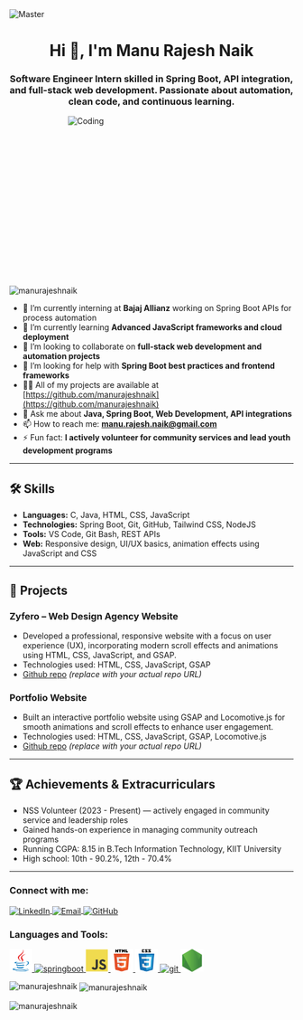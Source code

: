 <img alt="Master" height="350" width="1080" src="https://i.pinimg.com/originals/c1/fc/9d/c1fc9d7f6ae08d56f2b84e81799790a5.gif">

<h1 align="center">Hi 👋, I'm Manu Rajesh Naik</h1>
<h3 align="center">
  Software Engineer Intern skilled in Spring Boot, API integration, and full-stack web development. 
  Passionate about automation, clean code, and continuous learning.
</h3>

<img align="right" alt="Coding" height="300" width="400" src="https://i.pinimg.com/originals/42/b4/22/42b4229a9ec3145edaa895b2415dd720.gif">

<p align="left">
  <img src="https://komarev.com/ghpvc/?username=manurajeshnaik&label=Profile%20views&color=0e75b6&style=flat" alt="manurajeshnaik" />
</p>

- 🔭 I’m currently interning at **Bajaj Allianz** working on Spring Boot APIs for process automation
- 🌱 I’m currently learning **Advanced JavaScript frameworks and cloud deployment**
- 👯 I’m looking to collaborate on **full-stack web development and automation projects**
- 🤝 I’m looking for help with **Spring Boot best practices and frontend frameworks**
- 👨‍💻 All of my projects are available at [https://github.com/manurajeshnaik](https://github.com/manurajeshnaik)
- 💬 Ask me about **Java, Spring Boot, Web Development, API integrations**
- 📫 How to reach me: **manu.rajesh.naik@gmail.com**
- ⚡ Fun fact: **I actively volunteer for community services and lead youth development programs**

---

## 🛠️ Skills

- **Languages:** C, Java, HTML, CSS, JavaScript  
- **Technologies:** Spring Boot, Git, GitHub, Tailwind CSS, NodeJS  
- **Tools:** VS Code, Git Bash, REST APIs  
- **Web:** Responsive design, UI/UX basics, animation effects using JavaScript and CSS  

---

## 🚀 Projects

### Zyfero – Web Design Agency Website  
- Developed a professional, responsive website with a focus on user experience (UX), incorporating modern scroll effects and animations using HTML, CSS, JavaScript, and GSAP.  
- Technologies used: HTML, CSS, JavaScript, GSAP  
- [Github repo](https://github.com/manu/zyfero) *(replace with your actual repo URL)*

### Portfolio Website  
- Built an interactive portfolio website using GSAP and Locomotive.js for smooth animations and scroll effects to enhance user engagement.  
- Technologies used: HTML, CSS, JavaScript, GSAP, Locomotive.js  
- [Github repo](https://github.com/manu/portfolio) *(replace with your actual repo URL)*

---

## 🏆 Achievements & Extracurriculars

- NSS Volunteer (2023 - Present) — actively engaged in community service and leadership roles  
- Gained hands-on experience in managing community outreach programs  
- Running CGPA: 8.15 in B.Tech Information Technology, KIIT University  
- High school: 10th - 90.2%, 12th - 70.4%

---

<h3 align="left">Connect with me:</h3>
<p align="left">
  <a href="https://www.linkedin.com/in/manurajeshnaik" target="blank">
    <img align="center" src="https://raw.githubusercontent.com/rahuldkjain/github-profile-readme-generator/master/src/images/icons/Social/linked-in-alt.svg" alt="LinkedIn" height="30" width="40" />
  </a>
  <a href="mailto:manu.rajesh.naik@gmail.com" target="blank">
    <img align="center" src="https://raw.githubusercontent.com/rahuldkjain/github-profile-readme-generator/master/src/images/icons/Social/google-mail.svg" alt="Email" height="30" width="40" />
  </a>
  <a href="https://github.com/manurajeshnaik" target="blank">
    <img align="center" src="https://raw.githubusercontent.com/rahuldkjain/github-profile-readme-generator/master/src/images/icons/Social/github.svg" alt="GitHub" height="30" width="40" />
  </a>
</p>

<h3 align="left">Languages and Tools:</h3>
<p align="left">
  <a href="https://www.java.com" target="_blank" rel="noreferrer">
    <img src="https://raw.githubusercontent.com/devicons/devicon/master/icons/java/java-original.svg" alt="java" width="40" height="40"/>
  </a>
  <a href="https://spring.io/projects/spring-boot" target="_blank" rel="noreferrer">
    <img src="https://spring.io/images/projects/spring-boot-7f0132c6702ff07f3a837d2373a48657.svg" alt="springboot" width="40" height="40"/>
  </a>
  <a href="https://developer.mozilla.org/en-US/docs/Web/JavaScript" target="_blank" rel="noreferrer">
    <img src="https://raw.githubusercontent.com/devicons/devicon/master/icons/javascript/javascript-original.svg" alt="javascript" width="40" height="40"/>
  </a>
  <a href="https://developer.mozilla.org/en-US/docs/Web/HTML" target="_blank" rel="noreferrer">
    <img src="https://raw.githubusercontent.com/devicons/devicon/master/icons/html5/html5-original-wordmark.svg" alt="html5" width="40" height="40"/>
  </a>
  <a href="https://developer.mozilla.org/en-US/docs/Web/CSS" target="_blank" rel="noreferrer">
    <img src="https://raw.githubusercontent.com/devicons/devicon/master/icons/css3/css3-original-wordmark.svg" alt="css3" width="40" height="40"/>
  </a>
  <a href="https://git-scm.com/" target="_blank" rel="noreferrer">
    <img src="https://www.vectorlogo.zone/logos/git-scm/git-scm-icon.svg" alt="git" width="40" height="40"/>
  </a>
  <a href="https://nodejs.org/" target="_blank" rel="noreferrer">
    <img src="https://raw.githubusercontent.com/devicons/devicon/master/icons/nodejs/nodejs-original.svg" alt="nodejs" width="40" height="40"/>
  </a>
</p>

<p><img align="left" src="https://github-readme-stats.vercel.app/api/top-langs?username=manurajeshnaik&show_icons=true&locale=en&layout=compact" alt="manurajeshnaik" /></p>
<p>&nbsp;<img align="center" src="https://github-readme-stats.vercel.app/api?username=manurajeshnaik&show_icons=true&locale=en" alt="manurajeshnaik" /></p>
<p><img align="center" src="https://github-readme-streak-stats.herokuapp.com/?user=manurajeshnaik&" alt="manurajeshnaik" /></p>
